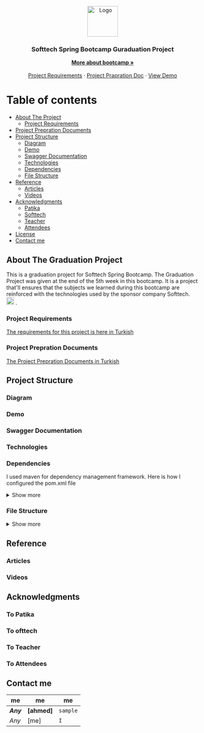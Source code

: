 <!-- PROJECT LOGO -->
<br />
<div align="center">
  <a href="https://softtech.com.tr">
    <img src="https://softtech.com.tr/wp-content/uploads/2017/12/standart-logo.png" alt="Logo" height="80">
  </a>

<h3 align="center">Softtech Spring Bootcamp Guraduation Project</h3>

  <p align="center">
    <a href="https://www.patika.dev/bootcamp/softtech-java-spring-bootcamp"><strong>More about bootcamp »</strong></a>
    <br />
    <br />
    <a href="https://github.com/165-Softtech-Patika-Java-Spring/bitirmeprojesi-UyCoder/blob/main/BitirmeProjesiTalepleri.md">Project Requirements</a>
    ·
    <a href="https://github.com/165-Softtech-Patika-Java-Spring/bitirmeprojesi-UyCoder/blob/main/BitirmeProjesiHazirlikDokumani.pdf">Project Prapration Doc</a>
    ·
    <a href="https://github.com/othneildrew/Best-README-Template/issues">View Demo</a>
  </p>
</div>



# Table of contents

* [About The Project](#About-The-Graduation-Project)
    + [Project Requirements](#Project-Requirements)
* [Project Prepration Documents](#Project-Prepration-Documents)
* [Project Structure](#Project-Structure)
    + [Diagram](#Diagram)
    + [Demo](#demo)
    + [Swagger Documentation](#Swagger-Documentation)
    + [Technologies](#Technologies)
    + [Dependencies](#Dependencies)
    + [File Structure](#File-Structure)
* [Reference](#Reference)
    + [Articles](#Articles)
    + [Videos](#Videos)
* [Acknowledgments](#Acknowledgments)
    + [Patika](#Patika)
    + [Softtech](#Softtech)
    + [Teacher](#Teacher)
    + [Attendees](#Attendees)
* [License](#license)
* [Contact me](#linkedIn)



## About The Graduation Project
This is a graduation project for Softtech Spring Bootcamp. The Graduation Project was given at the end of the 5th week in this bootcamp. It is a project that'll ensures that the subjects we learned during this bootcamp are reinforced with the technologies used by the sponsor company Softtech. [<img src='https://softtech.com.tr/wp-content/uploads/2017/12/standart-logo.png' alt='softtech' height='20'>](https://softtech.com.tr/) .

### Project Requirements
[The requirements for this project is here in Turkish](https://github.com/165-Softtech-Patika-Java-Spring/bitirmeprojesi-UyCoder/blob/main/BitirmeProjesiTalepleri.md)


### Project Prepration Documents
[The Project Prepration Documents in Turkish](https://github.com/165-Softtech-Patika-Java-Spring/bitirmeprojesi-UyCoder/blob/main/BitirmeProjesiHazirlikDokumani.pdf)

## Project Structure


### Diagram
### Demo
### Swagger Documentation
### Technologies
### Dependencies
I used maven for dependency management framework. Here is how I configured the pom.xml file 
<details>
<summary>Show more</summary>

```xml
<?xml version="1.0" encoding="UTF-8"?>
<project xmlns="http://maven.apache.org/POM/4.0.0"
         xmlns:xsi="http://www.w3.org/2001/XMLSchema-instance"
         xsi:schemaLocation="http://maven.apache.org/POM/4.0.0 http://maven.apache.org/xsd/maven-4.0.0.xsd">
    <modelVersion>4.0.0</modelVersion>

    <groupId>dev.ahmed</groupId>
    <artifactId>ahmed</artifactId>
    <version>1.0-SNAPSHOT</version>

    <properties>
        <maven.compiler.source>8</maven.compiler.source>
        <maven.compiler.target>8</maven.compiler.target>
        <project.build.sourceEncoding>UTF-8</project.build.sourceEncoding>
        <project.reporting.outputEncoding>UTF-8</project.reporting.outputEncoding>
    </properties>

    <dependencies>
        <dependency>
            <groupId>junit</groupId>
            <artifactId>junit</artifactId>
            <version>4.11</version>
            <scope>test</scope>
        </dependency>

    </dependencies>

    <build>
        <testResources>
            <testResource>
                <directory>src/test/java</directory>
                <excludes>
                    <exclude>**/*.java</exclude>
                </excludes>
            </testResource>
        </testResources>
        <plugins>
            <plugin>
                <groupId>org.apache.maven.plugins</groupId>
                <artifactId>maven-compiler-plugin</artifactId>
                <version>3.6.0</version>
                <configuration>
                    <encoding>UTF-8</encoding>
                    <source>1.8</source>
                    <target>1.8</target>
                    <compilerArgument>-Werror</compilerArgument>
                </configuration>
            </plugin>
        </plugins>
    </build>

</project>
```
</details>


### File Structure
<details>
<summary>Show more</summary>

```bash
tree /f
Graduation Project
│   .gitignore
│   demo.iml
│   mvnw
│   mvnw.cmd
│   pom.xml
│   postman.json
│   README.md
│
├───.idea
│   │   .gitignore
│   │   .name
│   │   compiler.xml
│   │   encodings.xml
│   │   jarRepositories.xml
│   │   misc.xml
│   │   modules.xml
│   │   workspace.xml
│   │
│   ├───codeStyles
│   │       codeStyleConfig.xml
│   │       Project.xml
│   │
│   └───libraries
│
├───.mvn
│   └───wrapper
│           maven-wrapper.jar
│           maven-wrapper.properties
│           MavenWrapperDownloader.java
│
├───src
│   ├───main
│   │   ├───java
│   │   │   │   Notes-For-Part-6.txt
│   │   │   │   Notes-For_Part-7.txt
│   │   │   │
│   │   │   └───com
│   │   │       └───uycoder
│   │   │           └───demo
│   │   │               │   DemoApplication.java
│   │   │               │
│   │   │               ├───beans
│   │   │               │       Country.java
│   │   │               │
│   │   │               ├───controllers
│   │   │               │       AddResponse.java
│   │   │               │       CountryController.java
│   │   │               │
│   │   │               ├───repository
│   │   │               │       CountryRepository.java
│   │   │               │
│   │   │               └───services
│   │   │                       Capture.PNG
│   │   │                       CountryService.java
│   │   │
│   │   └───resources
│   │           application.properties
│   │           banner.txt
│   │
│   └───test
│       └───java
│           └───com
│               └───uycoder
│                   └───demo
│                           DemoApplicationTests.java
│
└───target
    ├───classes
    │   └───com
    │       └───uycoder
    │           └───demo
    │               │   DemoApplication.class
    │               │
    │               ├───beans
    │               │       Country.class
    │               │
    │               ├───controllers
    │               │       AddResponse.class
    │               │       CountryController.class
    │               │
    │               ├───repository
    │               │       CountryRepository.class
    │               │
    │               └───services
    │                       CountryService.class
    │
    ├───generated-sources
    │   └───annotations
    ├───generated-test-sources
    │   └───test-annotations
    └───test-classes
        └───com
            └───uycoder
                └───demo
                        DemoApplicationTests.class

```

</details>

## Reference

### Articles

### Videos

## Acknowledgments

### To Patika
### To ofttech
### To Teacher
### To Attendees

## Contact me
| me       | me              | me                                                                                   |
| ------------------ | ----------------------- | ---------------------------------------------------------------------------------------------- |
| ***Any***          | **[ahmed]**         | `sample`                                                                |
| *Any*              | [me]           | `I`                                                          |


